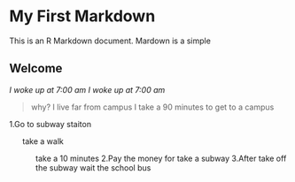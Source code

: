 # My First Markdown
This is an R Markdown document. Mardown is a simple 

## Welcome

*I woke up at 7:00 am*
_I woke up at 7:00 am_
>why? I live far from campus I take a 90 minutes to get to a campus

1.Go to subway staiton<ul>take a walk<ul>take a 10 minutes
2.Pay the money for take a subway
  3.After take off the subway wait the school bus
  

